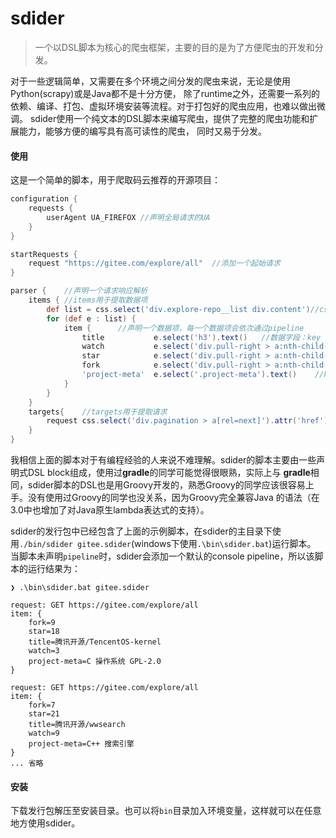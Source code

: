 # sdider

> 一个以DSL脚本为核心的爬虫框架，主要的目的是为了方便爬虫的开发和分发。

对于一些逻辑简单，又需要在多个环境之间分发的爬虫来说，无论是使用Python(scrapy)或是Java都不是十分方便，
除了runtime之外，还需要一系列的依赖、编译、打包、虚拟环境安装等流程。对于打包好的爬虫应用，也难以做出微调。
sdider使用一个纯文本的DSL脚本来编写爬虫，提供了完整的爬虫功能和扩展能力，能够方便的编写具有高可读性的爬虫，
同时又易于分发。

#### 使用

这是一个简单的脚本，用于爬取码云推荐的开源项目：
```groovy
configuration {
    requests {
        userAgent UA_FIREFOX //声明全局请求的UA
    }
}

startRequests {
    request "https://gitee.com/explore/all"  //添加一个起始请求
}

parser {    //声明一个请求响应解析
    items { //items用于提取数据项
        def list = css.select('div.explore-repo__list div.content')//css是parser中的隐式变量，实际上是[Jsoup](https://jsoup.org/)的一个实例
        for (def e : list) {
            item {      //声明一个数据项，每一个数据项会依次通过pipeline
                title           e.select('h3').text()   //数据字段：key value的方式声明
                watch           e.select('div.pull-right > a:nth-child(1) > span').text()
                star            e.select('div.pull-right > a:nth-child(2) > span').text()
                fork            e.select('div.pull-right > a:nth-child(3) > span').text()
                'project-meta'  e.select('.project-meta').text()    //key不是合法的变量名时，使用单双引号包裹
            }
        }
    }
    targets{    //targets用于提取请求
        request css.select('div.pagination > a[rel=next]').attr('href')   //与startRequests block同样，使用request添加一个请求
    }
}
```
我相信上面的脚本对于有编程经验的人来说不难理解。sdider的脚本主要由一些声明式DSL block组成，使用过**gradle**的同学可能觉得很眼熟，实际上与
**gradle**相同，sdider脚本的DSL也是用Groovy开发的，熟悉Groovy的同学应该很容易上手。没有使用过Groovy的同学也没关系，因为Groovy完全兼容Java
的语法（在3.0中也增加了对Java原生lambda表达式的支持）。

sdider的发行包中已经包含了上面的示例脚本，在sdider的主目录下使用`./bin/sdider gitee.sdider`(windows下使用`.\bin\sdider.bat`)运行脚本。
当脚本未声明`pipeline`时，sdider会添加一个默认的console pipeline，所以该脚本的运行结果为：
```text
❯ .\bin\sdider.bat gitee.sdider

request: GET https://gitee.com/explore/all
item: {
    fork=9
    star=18
    title=腾讯开源/TencentOS-kernel
    watch=3
    project-meta=C 操作系统 GPL-2.0
}

request: GET https://gitee.com/explore/all
item: {
    fork=7
    star=21
    title=腾讯开源/wwsearch
    watch=9
    project-meta=C++ 搜索引擎
}
... 省略
```

#### 安装

下载发行包解压至安装目录。也可以将`bin`目录加入环境变量，这样就可以在任意地方使用sdider。


